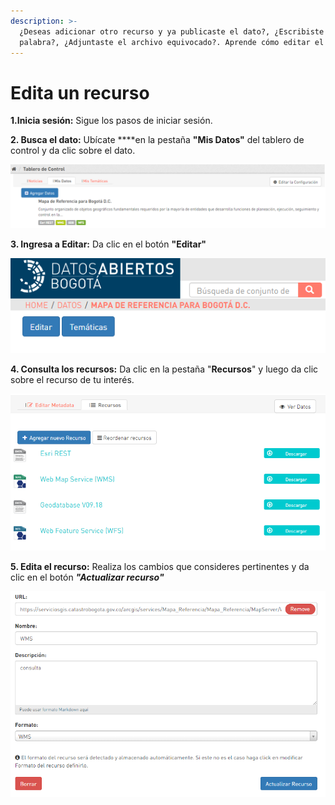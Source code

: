 ```yaml
---
description: >-
  ¿Deseas adicionar otro recurso y ya publicaste el dato?, ¿Escribiste mal una
  palabra?, ¿Adjuntaste el archivo equivocado?. Aprende cómo editar el recurso.
---
```


# Edita un recurso

**1.Inicia sesión:** Sigue los pasos de iniciar sesión.

**2. Busca el dato:** Ubícate ****en la pestaña **"Mis Datos"** del tablero de control y da clic sobre el dato.

![](../../../.gitbook/assets/image%20%2839%29.png)

**3. Ingresa a Editar:** Da clic en el botón **"Editar"**

![](../../../.gitbook/assets/image%20%281%29.png)

**4. Consulta los recursos:** Da clic en la pestaña "**Recursos**" y luego da clic sobre el recurso de tu interés.

![](../../../.gitbook/assets/image%20%28113%29.png)

**5. Edita el recurso:** Realiza los cambios que consideres pertinentes y da clic en el botón _**"Actualizar recurso"**_

![](../../../.gitbook/assets/image%20%28102%29.png)

